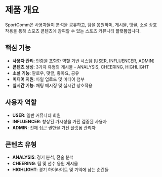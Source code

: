 # 제품 개요

SportComm은 사용자들이 분석을 공유하고, 팀을 응원하며, 게시물, 댓글, 소셜 상호작용을 통해 스포츠 콘텐츠에 참여할 수 있는 스포츠 커뮤니티 플랫폼입니다.

## 핵심 기능

- **사용자 관리**: 인증을 포함한 역할 기반 시스템 (USER, INFLUENCER, ADMIN)
- **콘텐츠 생성**: 3가지 유형의 게시물 - ANALYSIS, CHEERING, HIGHLIGHT
- **소셜 기능**: 팔로우, 댓글, 좋아요, 공유
- **미디어 지원**: 파일 업로드 및 미디어 첨부
- **실시간 기능**: 채팅 메시징 및 실시간 상호작용

## 사용자 역할

- **USER**: 일반 커뮤니티 회원
- **INFLUENCER**: 향상된 가시성을 가진 검증된 사용자
- **ADMIN**: 전체 접근 권한을 가진 플랫폼 관리자

## 콘텐츠 유형

- **ANALYSIS**: 경기 분석, 전술 분석
- **CHEERING**: 팀 및 선수 응원 게시물
- **HIGHLIGHT**: 경기 하이라이트 및 기억에 남는 순간들
